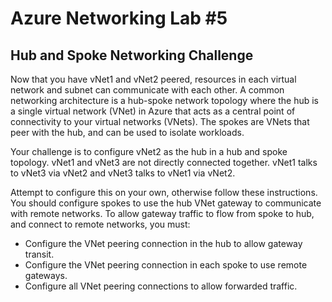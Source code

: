 # Azure Networking Lab #5

## Hub and Spoke Networking Challenge 
Now that you have vNet1 and vNet2 peered, resources in each virtual network and subnet can communicate with each other.  A common networking architecture is a hub-spoke network topology where the hub is a single virtual network (VNet) in Azure that acts as a central point of connectivity to your virtual networks (VNets). The spokes are VNets that peer with the hub, and can be used to isolate workloads.

Your challenge is to configure vNet2 as the hub in a hub and spoke topology.  vNet1 and vNet3 are not directly connected together.  vNet1 talks to vNet3 via vNet2 and vNet3 talks to vNet1 via vNet2.

Attempt to configure this on your own, otherwise follow these instructions.  You should configure spokes to use the hub VNet gateway to communicate with remote networks. To allow gateway traffic to flow from spoke to hub, and connect to remote networks, you must:
* Configure the VNet peering connection in the hub to allow gateway transit.
* Configure the VNet peering connection in each spoke to use remote gateways.
* Configure all VNet peering connections to allow forwarded traffic.  
 
